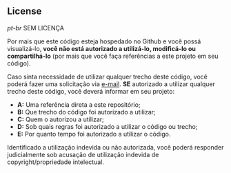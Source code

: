 ## License

*pt-br*
SEM LICENÇA

Por mais que este código esteja hospedado no Github e você possá visualizá-lo, **você não está autorizado a utilizá-lo, modificá-lo ou compartilhá-lo** (por mais que você faça referências a este projeto em seu código).

Caso sinta necessidade de utilizar qualquer trecho deste código, você poderá fazer uma solicitação via [e-mail](mailto:gabriel.loch@countrycraft.com.br).
**SE** autorizado a utilizar qualquer trecho deste código, você deverá informar em seu projeto:

- **A:** Uma referência direta a este repositório;
- **B:** Que trecho do código foi autorizado a utilizar;
- **C:** Quem o autorizou a utilizar;
- **D:** Sob quais regras foi autorizado a utilizar o código ou trecho;
- **E:** Por quanto tempo foi autorizado a utilizar o código.

Identificado a utilização indevida ou não autorizada, você poderá responder judicialmente sob acusação de utilização indevida de copyright/propriedade intelectual.
